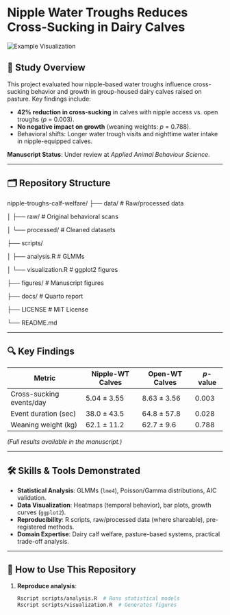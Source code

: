 # Nipple Water Troughs Reduces Cross-Sucking in Dairy Calves  

![Example Visualization](figures/Calves_water.png)  

## 📜 Study Overview  
This project evaluated how nipple-based water troughs influence cross-sucking behavior and growth in group-housed dairy calves raised on pasture. Key findings include:  
- **42% reduction in cross-sucking** in calves with nipple access vs. open troughs (*p* = 0.003).  
- **No negative impact on growth** (weaning weights: *p* = 0.788).  
- Behavioral shifts: Longer water trough visits and nighttime water intake in nipple-equipped calves.  

**Manuscript Status**: Under review at *Applied Animal Behaviour Science*.  

---

## 🗂️ Repository Structure 
nipple-troughs-calf-welfare/
├── data/                 # Raw/processed data

│   ├── raw/              # Original behavioral scans

│   └── processed/        # Cleaned datasets

├── scripts/

│   ├── analysis.R        # GLMMs

│   └── visualization.R   # ggplot2 figures

├── figures/              # Manuscript figures

├── docs/                 # Quarto report

├── LICENSE               # MIT License

└── README.md

---

## 🔍 Key Findings  
| Metric               | Nipple-WT Calves | Open-WT Calves | *p*-value |  
|-----------------------|------------------|----------------|-----------|  
| Cross-sucking events/day | 5.04 ± 3.55     | 8.63 ± 3.56    | 0.003     |  
| Event duration (sec)  | 38.0 ± 43.5      | 64.8 ± 57.8    | 0.028     |  
| Weaning weight (kg)   | 62.1 ± 11.2      | 62.7 ± 9.6     | 0.788     |  

*(Full results available in the manuscript.)*

---

## 🛠️ Skills & Tools Demonstrated  
- **Statistical Analysis**: GLMMs (`lme4`), Poisson/Gamma distributions, AIC validation.  
- **Data Visualization**: Heatmaps (temporal behavior), bar plots, growth curves (`ggplot2`).  
- **Reproducibility**: R scripts, raw/processed data (where shareable), pre-registered methods.  
- **Domain Expertise**: Dairy calf welfare, pasture-based systems, practical trade-off analysis.  

---

## 🚀 How to Use This Repository  
1. **Reproduce analysis**:  
   ```bash
   Rscript scripts/analysis.R  # Runs statistical models  
   Rscript scripts/visualization.R  # Generates figures
   ```
   

